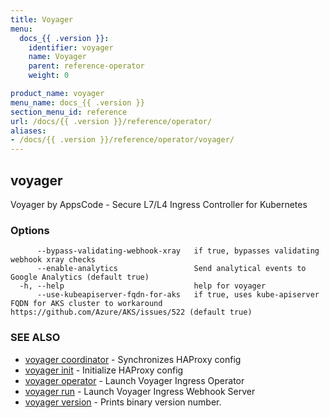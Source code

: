 ```yaml
---
title: Voyager
menu:
  docs_{{ .version }}:
    identifier: voyager
    name: Voyager
    parent: reference-operator
    weight: 0

product_name: voyager
menu_name: docs_{{ .version }}
section_menu_id: reference
url: /docs/{{ .version }}/reference/operator/
aliases:
- /docs/{{ .version }}/reference/operator/voyager/
---
```

## voyager

Voyager by AppsCode - Secure L7/L4 Ingress Controller for Kubernetes

### Options

```
      --bypass-validating-webhook-xray   if true, bypasses validating webhook xray checks
      --enable-analytics                 Send analytical events to Google Analytics (default true)
  -h, --help                             help for voyager
      --use-kubeapiserver-fqdn-for-aks   if true, uses kube-apiserver FQDN for AKS cluster to workaround https://github.com/Azure/AKS/issues/522 (default true)
```

### SEE ALSO

* [voyager coordinator](/docs/reference/operator/voyager_coordinator.md)	 - Synchronizes HAProxy config
* [voyager init](/docs/reference/operator/voyager_init.md)	 - Initialize HAProxy config
* [voyager operator](/docs/reference/operator/voyager_operator.md)	 - Launch Voyager Ingress Operator
* [voyager run](/docs/reference/operator/voyager_run.md)	 - Launch Voyager Ingress Webhook Server
* [voyager version](/docs/reference/operator/voyager_version.md)	 - Prints binary version number.

